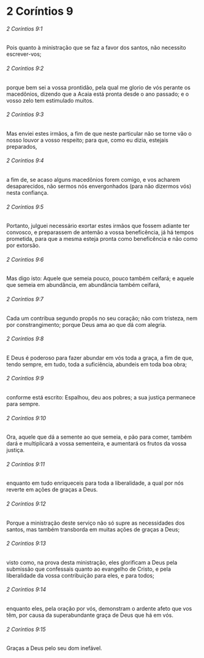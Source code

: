 # 2 Coríntios 9

###### 2 Coríntios 9:1

Pois quanto à ministração que se faz a favor dos santos, não necessito escrever-vos;

###### 2 Coríntios 9:2

porque bem sei a vossa prontidão, pela qual me glorio de vós perante os macedônios, dizendo que a Acaia está pronta desde o ano passado; e o vosso zelo tem estimulado muitos.

###### 2 Coríntios 9:3

Mas enviei estes irmãos, a fim de que neste particular não se torne vão o nosso louvor a vosso respeito; para que, como eu dizia, estejais preparados,

###### 2 Coríntios 9:4

a fim de, se acaso alguns macedônios forem comigo, e vos acharem desaparecidos, não sermos nós envergonhados (para não dizermos vós) nesta confiança.

###### 2 Coríntios 9:5

Portanto, julguei necessário exortar estes irmãos que fossem adiante ter convosco, e preparassem de antemão a vossa beneficência, já há tempos prometida, para que a mesma esteja pronta como beneficência e não como por extorsão.

###### 2 Coríntios 9:6

Mas digo isto: Aquele que semeia pouco, pouco também ceifará; e aquele que semeia em abundância, em abundância também ceifará,

###### 2 Coríntios 9:7

Cada um contribua segundo propôs no seu coração; não com tristeza, nem por constrangimento; porque Deus ama ao que dá com alegria.

###### 2 Coríntios 9:8

E Deus é poderoso para fazer abundar em vós toda a graça, a fim de que, tendo sempre, em tudo, toda a suficiência, abundeis em toda boa obra;

###### 2 Coríntios 9:9

conforme está escrito: Espalhou, deu aos pobres; a sua justiça permanece para sempre.

###### 2 Coríntios 9:10

Ora, aquele que dá a semente ao que semeia, e pão para comer, também dará e multiplicará a vossa sementeira, e aumentará os frutos da vossa justiça.

###### 2 Coríntios 9:11

enquanto em tudo enriqueceis para toda a liberalidade, a qual por nós reverte em ações de graças a Deus.

###### 2 Coríntios 9:12

Porque a ministração deste serviço não só supre as necessidades dos santos, mas também transborda em muitas ações de graças a Deus;

###### 2 Coríntios 9:13

visto como, na prova desta ministração, eles glorificam a Deus pela submissão que confessais quanto ao evangelho de Cristo, e pela liberalidade da vossa contribuição para eles, e para todos;

###### 2 Coríntios 9:14

enquanto eles, pela oração por vós, demonstram o ardente afeto que vos têm, por causa da superabundante graça de Deus que há em vós.

###### 2 Coríntios 9:15

Graças a Deus pelo seu dom inefável.

